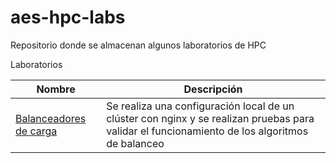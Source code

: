 # aes-hpc-labs
Repositorio donde se almacenan algunos laboratorios de HPC

Laboratorios

| Nombre | Descripción |
| -- | -- |
| [Balanceadores de carga](https://github.com/alejandro56664/aes-hpc-labs/blob/main/load-balancing/load-balancing.md) | Se realiza una configuración local de un clúster con nginx y se realizan pruebas para validar el funcionamiento de los algoritmos de balanceo |
